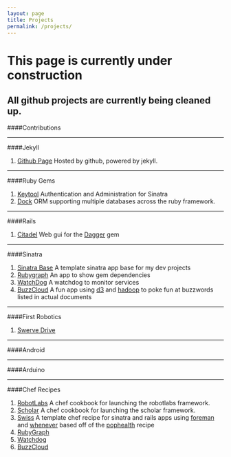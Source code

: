 ```yaml
---
layout: page
title: Projects
permalink: /projects/
---
```


# This page is currently under construction
## All github projects are currently being cleaned up.


####Contributions

<!--
1. [GnuRadio](https://github.com/gnuradio/gnuradio)
	- Fixed Swig files to allow creation of wrappers in other languages
2. [PointCloud](https://github.com/PointCloudLibrary/pcl)
	- Built Swig files to support multi-language wrappers
-->

- - -

####Jekyll
1. [Github Page](https://github.com/avecchio/avecchio.github.io) Hosted by github, powered by jekyll.

- - - 

####Ruby Gems
<!--
1. [Dagger](https://github.com/avecchio/dagger) An interface to [fog](http://fog.io), [chef](), and [puppet]()
-->
1. [Keytool](https://github.com/avecchio/keytool) Authentication and Administration for Sinatra
2. [Dock](https://github.com/avecchio/dock) ORM supporting multiple databases across the ruby framework.

- - -

####Rails
1. [Citadel](https://github.com/avecchio/citadel) Web gui for the [Dagger](https://github.com/avecchio/dagger) gem

- - -

####Sinatra
1. [Sinatra Base](https://github.com/sinatra_base) A template sinatra app base for my dev projects
2. [Rubygraph](https://github.com/avecchio/rubygraph) An app to show gem dependencies
3. [WatchDog](https://github.com/avecchio/watchdog) A watchdog to monitor services
4. [BuzzCloud](https://github.com/avecchio/buzzcloud) A fun app using [d3]() and [hadoop]() to poke fun at buzzwords listed in actual documents

- - -

####First Robotics
1. [Swerve Drive](https://github.com/avecchio/frc_swerve) 

<!--
1. [](https://github.com/avecchio/)
-->

- - -

####Android

<!--
1. [Mouse](https://bitbucket.org/sparkysglitch/)
2. [Pointcloud](https://github.com/avecchio/pcl-android)
3. [GnuRadio](https://github.com/avecchio/gnuradio-android)
-->

- - -

####Arduino

<!--
1. [Motors](https://bitbucket.org/sparkysglitch/)
2. [Sensors](https://bitbucket.org/sparkysglitch/)
3. [Camera](https://bitbucket.org/sparkysglitch/)
-->

- - -

####Chef Recipes
1. [RobotLabs](https://github.com/avecchio/robotlabs) A chef cookbook for launching the robotlabs framework.
2. [Scholar](https://github.com/avecchio/scholar//example.net/) A chef cookbook for launching the scholar framework. 
3. [Swiss](https://github.com/avecchio/swiss) A template chef recipe for sinatra and rails apps using [foreman]() and [whenever]() based off of the [pophealth]() recipe
4. [RubyGraph](https://github.com/avecchio/rubygraph-chef)
5. [Watchdog](https://github.com/avecchio/watchdog-chef) 
6. [BuzzCloud](https://github.com/avecchio/buzzcloud-chef)
